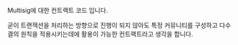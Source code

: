 Multisig에 대한 컨트랙트 코드 입니다.

굳이 트랜잭션을 처리하는 방향으로 진행이 되지 않아도
특정 커뮤니티를 구성하고 다수결의 원칙을 적용시키는데에 활용이 가능한 컨트랙트라고 생각을 합니다.
